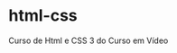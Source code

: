 # html-css
 Curso de Html e CSS 3 do Curso em Vídeo
<a href: https= "//ardusdu.github.io/html-css/exercicios/ex001/index.html">
